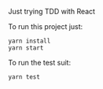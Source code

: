 Just trying TDD with React

To run this project just:

```
yarn install
yarn start
```

To run the test suit:

```
yarn test
```
